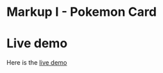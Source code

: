 # Markup I - Pokemon Card

# Live demo

Here is the [live demo](https://estrellapoot-ksquare.github.io/MI_Pokemon_Card/)
